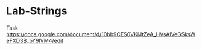 # Lab-Strings
Task https://docs.google.com/document/d/10bb9CES0VKjJtZeA_HVsAlVeGSksWeFXD3B_bY9IVM4/edit
